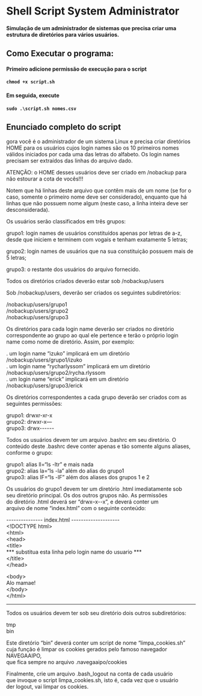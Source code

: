 # Shell Script System Administrator
#### Simulação de um administrador de sistemas que precisa criar uma estrutura de diretórios para vários usuários.

## Como Executar o programa:
#### Primeiro adicione permissão de execução para o script
#### ` chmod +x script.sh `

#### Em seguida, execute
#### `sudo .\script.sh nomes.csv`


## Enunciado completo do script

<p class="has-line-data" data-line-start="0" data-line-end="2">gora você é o administrador de um sistema Linux e precisa criar diretórios<br>
HOME para os usuários cujos login names são os 10 primeiros nomes válidos iniciados por cada uma das letras do alfabeto. Os login names precisam ser extraídos das linhas do arquivo dado.</p>
<p class="has-line-data" data-line-start="3" data-line-end="4">ATENÇÃO: o HOME desses usuários deve ser criado em /nobackup para não estourar a cota de vocês!!!</p>
<p class="has-line-data" data-line-start="5" data-line-end="6">Notem que há linhas deste arquivo que contêm mais de um nome (se for o caso, somente o primeiro nome deve ser considerado), enquanto que há linhas que não possuem nome algum (neste caso, a linha inteira deve ser desconsiderada).</p>
<p class="has-line-data" data-line-start="8" data-line-end="9">Os usuários serão classificados em três grupos:</p>
<p class="has-line-data" data-line-start="10" data-line-end="12">grupo1: login names de usuários constituídos apenas por letras de a-z,<br>
desde que iniciem e terminem com vogais e tenham exatamente 5 letras;</p>
<p class="has-line-data" data-line-start="13" data-line-end="14">grupo2: login names de usuários que na sua constituição possuem mais de 5 letras;</p>
<p class="has-line-data" data-line-start="15" data-line-end="16">grupo3: o restante dos usuários do arquivo fornecido.</p>
<p class="has-line-data" data-line-start="17" data-line-end="18">Todos os diretórios criados deverão estar sob /nobackup/users</p>
<p class="has-line-data" data-line-start="19" data-line-end="20">Sob /nobackup/users, deverão ser criados os seguintes subdiretórios:</p>
<p class="has-line-data" data-line-start="21" data-line-end="24">/nobackup/users/grupo1<br>
/nobackup/users/grupo2<br>
/nobackup/users/grupo3</p>
<p class="has-line-data" data-line-start="25" data-line-end="28">Os diretórios para cada login name deverão ser criados no diretório<br>
correspondente ao grupo ao qual ele pertence e terão o próprio login<br>
name como nome de diretório. Assim, por exemplo:</p>
<p class="has-line-data" data-line-start="29" data-line-end="32">. um login name “izuko” implicará em um diretório /nobackup/users/grupo1/izuko<br>
. um login name “rycharlyssom” implicará em um diretório /nobackup/users/grupo2/rycha.rlyssom<br>
. um login name “erick” implicará em um diretório /nobackup/users/grupo3/erick</p>
<p class="has-line-data" data-line-start="33" data-line-end="35">Os diretórios correspondentes a cada grupo deverão ser criados com as<br>
seguintes permissões:</p>
<p class="has-line-data" data-line-start="37" data-line-end="40">grupo1: drwxr-xr-x<br>
grupo2: drwxr-x—<br>
grupo3: drwx------</p>
<p class="has-line-data" data-line-start="41" data-line-end="44">Todos os usuários devem ter um arquivo .bashrc em seu diretório. O<br>
conteúdo deste .bashrc deve conter apenas e tão somente alguns aliases,<br>
conforme o grupo:</p>
<p class="has-line-data" data-line-start="46" data-line-end="49">grupo1: alias ll=“ls -ltr” e mais nada<br>
grupo2: alias la=“ls -la” além do alias do grupo1<br>
grupo3: alias lF=“ls -lF” além dos aliases dos grupos 1 e 2</p>
<p class="has-line-data" data-line-start="50" data-line-end="54">Os usuários do grupo1 devem ter um diretório .html imediatamente sob<br>
seu diretório principal. Os dos outros grupos não. As permissões<br>
do diretório .html deverá ser “drwx–x--x”, e deverá conter um<br>
arquivo de nome “index.html” com o seguinte conteúdo:</p>
<p class="has-line-data" data-line-start="55" data-line-end="63">--------------- index.html --------------------<br>
&lt;!DOCTYPE html&gt;<br>
&lt;html&gt;<br>
&lt;head&gt;<br>
&lt;title&gt;<br>
*** substitua esta linha pelo login name do usuario ***<br>
&lt;/title&gt;<br>
&lt;/head&gt;</p>
<p class="has-line-data" data-line-start="64" data-line-end="68">&lt;body&gt;<br>
Alo mamae!<br>
&lt;/body&gt;<br>
&lt;/html&gt;</p>
<hr>
<p class="has-line-data" data-line-start="70" data-line-end="71">Todos os usuários devem ter sob seu diretório dois outros subdiretórios:</p>
<p class="has-line-data" data-line-start="73" data-line-end="75">tmp<br>
bin</p>
<p class="has-line-data" data-line-start="76" data-line-end="79">Este diretório “bin” deverá conter um script de nome “limpa_cookies.sh”<br>
cuja função é limpar os cookies gerados pelo famoso navegador NAVEGAAIPO,<br>
que fica sempre no arquivo .navegaaipo/cookies</p>
<p class="has-line-data" data-line-start="80" data-line-end="83">Finalmente, crie um arquivo .bash_logout na conta de cada usuário<br>
que invoque o script limpa_cookies.sh, isto é, cada vez que o usuário<br>
der logout, vai limpar os cookies.</p>
